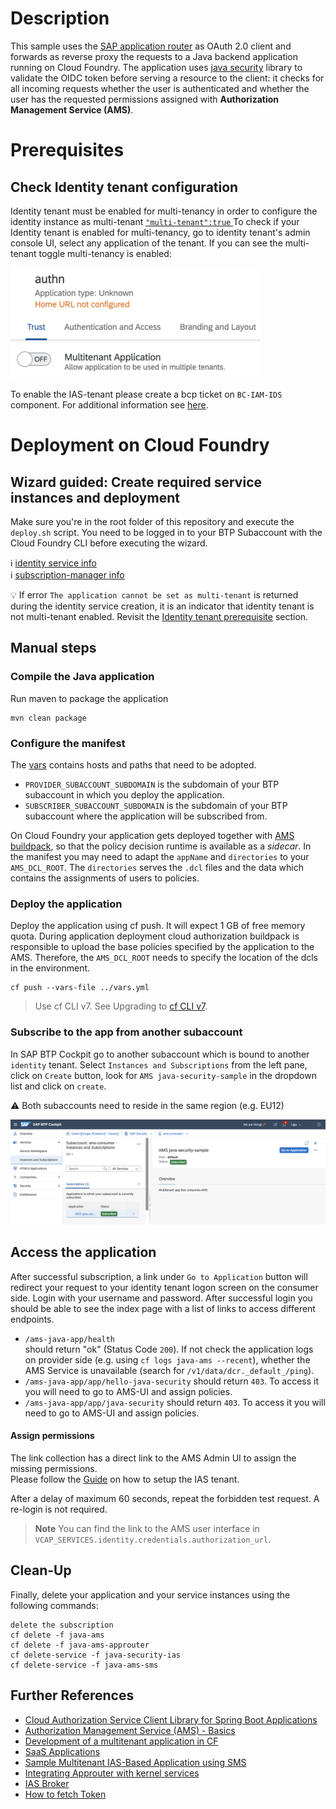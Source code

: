 <!--
SPDX-FileCopyrightText: 2020 

SPDX-License-Identifier: Apache-2.0
-->
# Description
This sample uses the [SAP application router](https://www.npmjs.com/package/@sap/approuter) as OAuth 2.0 client and forwards as reverse proxy the requests to a Java backend application running on Cloud Foundry. The application uses [java security](https://github.com/SAP/cloud-security-xsuaa-integration/tree/main/java-security) library to validate the OIDC token before serving a resource to the client: it checks for all incoming requests whether the user is authenticated and whether the user has the requested permissions assigned with **Authorization Management Service (AMS)**.

# Prerequisites
## Check Identity tenant configuration
Identity tenant must be enabled for multi-tenancy in order to configure the identity instance as multi-tenant [`"multi-tenant":true` ](./ias-config.json)
To check if your Identity tenant is enabled for multi-tenancy, go to identity tenant's admin console UI, select any application of the tenant. If you can see the multi-tenant toggle multi-tenancy is enabled:

<img src="../docs/images/mt-app.png" alt="mt-app" width="400"/>

To enable the IAS-tenant please create a bcp ticket on `BC-IAM-IDS` component.
For additional information see [here](https://github.wdf.sap.corp/CPSecurity/Knowledge-Base/tree/master/08_Tutorials/iasbroker).

# Deployment on Cloud Foundry

## Wizard guided: Create required service instances and deployment
Make sure you're in the root folder of this repository and execute the `deploy.sh` script.
You need to be logged in to your BTP Subaccount with the Cloud Foundry CLI before executing the wizard.

:information_source: [identity service info](https://github.wdf.sap.corp/CPSecurity/Knowledge-Base/tree/master/08_Tutorials/iasbroker) <br>
:information_source: [subscription-manager info](https://int.controlcenter.ondemand.com/index.html#/knowledge_center/articles/7961284168e848efb9e0462e38b4075d)

:bulb: If error `The application cannot be set as multi-tenant` is returned during the identity service creation, it is an indicator that identity tenant is not multi-tenant enabled. Revisit the [Identity tenant prerequisite](#check-identity-tenant-configuration) section.

## Manual steps

### Compile the Java application
Run maven to package the application
```shell
mvn clean package
```

### Configure the manifest
The [vars](../vars.yml) contains hosts and paths that need to be adopted.
- `PROVIDER_SUBACCOUNT_SUBDOMAIN` is the subdomain of your BTP subaccount in which you deploy the application. 
- `SUBSCRIBER_SUBACCOUNT_SUBDOMAIN` is the subdomain of your BTP subaccount where the application will be subscribed from.

On Cloud Foundry your application gets deployed together with [AMS buildpack](https://github.com/SAP/cloud-authorization-buildpack), so that the policy decision runtime is available as a *sidecar*. In the manifest you may need to adapt the ``appName`` and `directories` to your `AMS_DCL_ROOT`. The `directories` serves the `.dcl` files and the data which contains the assignments of users to policies.


### Deploy the application
Deploy the application using cf push. It will expect 1 GB of free memory quota.
During application deployment cloud authorization buildpack is responsible to upload the base policies specified by the application to the AMS. Therefore, the ``AMS_DCL_ROOT`` needs to specify the location of the dcls in the environment.

```shell
cf push --vars-file ../vars.yml
```
> Use cf CLI v7. See Upgrading to [cf CLI v7](https://docs.cloudfoundry.org/cf-cli/v7.html).

### Subscribe to the app from another subaccount
In SAP BTP Cockpit go to another subaccount which is bound to another `identity` tenant. Select `Instances and Subscriptions` from the left pane, click on `Create` button, look for `AMS java-security-sample` in the dropdown list and click on `create`. 

⚠️ Both subaccounts need to reside in the same region (e.g. EU12)

![subscribe](./cf-cockpit-subscribe.png)

## Access the application
After successful subscription, a link under `Go to Application` button will redirect your request to your identity tenant logon screen on the consumer side. Login with your username and password.
After successful login you should be able to see the index page with a list of links to access different endpoints.
- `/ams-java-app/health` <br>should return "ok" (Status Code `200`). If not check the application logs on provider side (e.g. using `cf logs java-ams --recent`), whether the AMS Service is unavailable (search for `/v1/data/dcr._default_/ping`).
- `/ams-java-app/app/hello-java-security` should return `403`. To access it you will need to go to AMS-UI and assign policies.
- `/ams-java-app/app/java-security` should return `403`. To access it you will need to go to AMS-UI and assign policies.


#### Assign permissions
The link collection has a direct link to the AMS Admin UI to assign the missing permissions. <br>Please follow the [Guide](https://github.wdf.sap.corp/pages/CPSecurity/AMS/Overview/HowTo_AMSConfig/#create-an-admin-user-for-your-ams-tenant) on how to setup the IAS tenant.  

After a delay of maximum 60 seconds, repeat the forbidden test request. A re-login is not required.

> **Note** You can find the link to the AMS user interface in ``VCAP_SERVICES.identity.credentials.authorization_url``.

## Clean-Up
Finally, delete your application and your service instances using the following commands:
```
delete the subscription
cf delete -f java-ams
cf delete -f java-ams-approuter
cf delete-service -f java-security-ias
cf delete-service -f java-ams-sms
```

## Further References
- [Cloud Authorization Service Client Library for Spring Boot Applications](https://github.wdf.sap.corp/CPSecurity/cloud-authorization-client-library-java/tree/master/spring-ams)
- [Authorization Management Service (AMS) - Basics](https://github.wdf.sap.corp/pages/CPSecurity/AMS/Overview/AMS_basics/)
- [Development of a multitenant application in CF](https://pages.github.tools.sap/KernelServices/adoption-guide/cf-sample-app)
- [SaaS Applications](https://pages.github.tools.sap/KernelServices/zones-cookbook/build-on-app)
- [Sample Multitenant IAS-Based Application using SMS](https://github.wdf.sap.corp/CF-PROVISIONING/sample-saas-sms-applications)
- [Integrating Approuter with kernel services](https://github.wdf.sap.corp/CPSecurity/Knowledge-Base/blob/92294ebfdcf27c640bc623e806c5ed93af13b57a/06_Architecture/Identity_Service/approuter.md)
- [IAS Broker](https://github.wdf.sap.corp/CPSecurity/IAS-Broker)
- [How to fetch Token](https://github.com/SAP/cloud-security-xsuaa-integration/blob/main/docs/HowToFetchToken.md)
